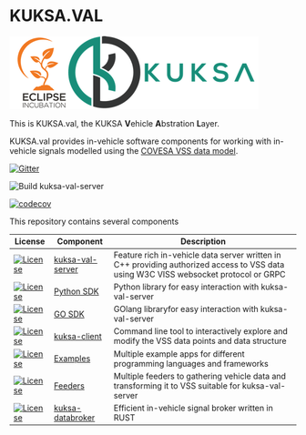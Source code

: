 # KUKSA.VAL
![kuksa.val Logo](./doc/pictures/logo.png)

This is KUKSA.val, the KUKSA **V**ehicle **A**bstration **L**ayer.


KUKSA.val provides in-vehicle software components for working with in-vehicle signals modelled using the [COVESA VSS data model](https://github.com/COVESA/vehicle_signal_specification).



[![Gitter](https://badges.gitter.im/kuksa-val.svg)](https://gitter.im/kuksa-val)

![Build kuksa-val-server](https://github.com/eclipse/kuksa.val/actions/workflows/kuksa_val_docker.yml/badge.svg)

[![codecov](https://codecov.io/gh/eclipse/kuksa.val/branch/master/graph/badge.svg?token=M4FT175771)](https://codecov.io/gh/eclipse/kuksa.val)

This repository contains several components

| License | Component      | Description |
| --------| -------------- | ----------- |
| [![License](https://img.shields.io/badge/License-Apache%202.0-green.svg)](https://opensource.org/licenses/Apache-2.0) | [kuksa-val-server](kuksa-val-server) | Feature rich in-vehicle data server written in C++ providing authorized access to VSS data using W3C VISS websocket protocol or GRPC       |
| [![License](https://img.shields.io/badge/License-Apache%202.0-green.svg)](https://opensource.org/licenses/Apache-2.0) | [Python SDK](./kuksa-client)   | Python library for easy interaction with kuksa-val-server
| [![License](https://img.shields.io/badge/License-Apache%202.0-green.svg)](https://opensource.org/licenses/Apache-2.0) | [GO SDK](./kuksa_go_client)   | GOlang libraryfor easy interaction with kuksa-val-server
| [![License](https://img.shields.io/badge/License-Apache%202.0-green.svg)](https://opensource.org/licenses/Apache-2.0) | [kuksa-client](./kuksa-client)   | Command line tool to interactively explore and modify the VSS data points and data structure        |
| [![License](https://img.shields.io/badge/License-Apache%202.0-green.svg)](https://opensource.org/licenses/Apache-2.0) | [Examples](./kuksa_apps) | Multiple example apps for different programming languages and frameworks
| [![License](https://img.shields.io/badge/License-Apache%202.0-green.svg)](https://opensource.org/licenses/Apache-2.0) | [Feeders](https://github.com/eclipse/kuksa.val.feeders/) | Multiple feeders to gathering vehicle data and transforming it to VSS suitable for kuksa-val-server
| [![License](https://img.shields.io/badge/License-Apache%202.0-green.svg)](https://opensource.org/licenses/Apache-2.0) | [kuksa-databroker](./kuksa_databroker) | Efficient in-vehicle signal broker written in RUST



